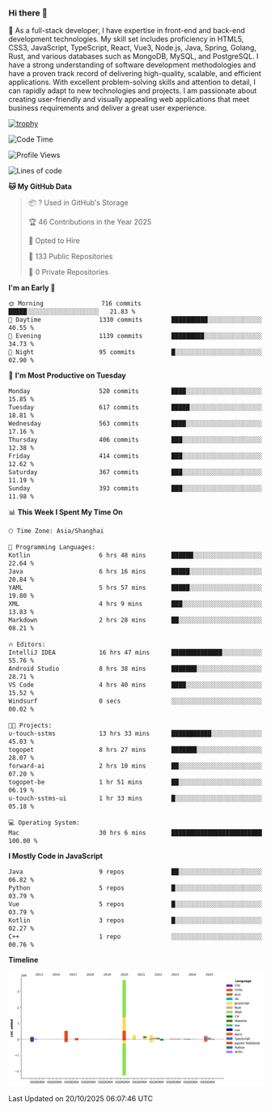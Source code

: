 ### Hi there 👋

🌱 As a full-stack developer, I have expertise in front-end and back-end development technologies. My skill set includes proficiency in HTML5, CSS3, JavaScript, TypeScript, React, Vue3, Node.js, Java, Spring, Golang, Rust, and various databases such as MongoDB, MySQL, and PostgreSQL. I have a strong understanding of software development methodologies and have a proven track record of delivering high-quality, scalable, and efficient applications. With excellent problem-solving skills and attention to detail, I can rapidly adapt to new technologies and projects. I am passionate about creating user-friendly and visually appealing web applications that meet business requirements and deliver a great user experience.

[![trophy](https://github-profile-trophy.vercel.app/?username=elton&rank=SECRET,SSS,SS,S,AAA,AA,A&theme=onedark&no-frame=true&margin-w=10)](https://github.com/ryo-ma/github-profile-trophy)

<!--START_SECTION:waka-->
![Code Time](http://img.shields.io/badge/Code%20Time-2%2C006%20hrs%2012%20mins-blue)

![Profile Views](http://img.shields.io/badge/Profile%20Views-0-blue)

![Lines of code](https://img.shields.io/badge/From%20Hello%20World%20I%27ve%20Written-5.9%20million%20lines%20of%20code-blue)

**🐱 My GitHub Data** 

> 📦 ? Used in GitHub's Storage 
 > 
> 🏆 46 Contributions in the Year 2025
 > 
> 💼 Opted to Hire
 > 
> 📜 133 Public Repositories 
 > 
> 🔑 0 Private Repositories 
 > 
**I'm an Early 🐤** 

```text
🌞 Morning                716 commits         █████░░░░░░░░░░░░░░░░░░░░   21.83 % 
🌆 Daytime                1330 commits        ██████████░░░░░░░░░░░░░░░   40.55 % 
🌃 Evening                1139 commits        █████████░░░░░░░░░░░░░░░░   34.73 % 
🌙 Night                  95 commits          █░░░░░░░░░░░░░░░░░░░░░░░░   02.90 % 
```
📅 **I'm Most Productive on Tuesday** 

```text
Monday                   520 commits         ████░░░░░░░░░░░░░░░░░░░░░   15.85 % 
Tuesday                  617 commits         █████░░░░░░░░░░░░░░░░░░░░   18.81 % 
Wednesday                563 commits         ████░░░░░░░░░░░░░░░░░░░░░   17.16 % 
Thursday                 406 commits         ███░░░░░░░░░░░░░░░░░░░░░░   12.38 % 
Friday                   414 commits         ███░░░░░░░░░░░░░░░░░░░░░░   12.62 % 
Saturday                 367 commits         ███░░░░░░░░░░░░░░░░░░░░░░   11.19 % 
Sunday                   393 commits         ███░░░░░░░░░░░░░░░░░░░░░░   11.98 % 
```


📊 **This Week I Spent My Time On** 

```text
🕑︎ Time Zone: Asia/Shanghai

💬 Programming Languages: 
Kotlin                   6 hrs 48 mins       ██████░░░░░░░░░░░░░░░░░░░   22.64 % 
Java                     6 hrs 16 mins       █████░░░░░░░░░░░░░░░░░░░░   20.84 % 
YAML                     5 hrs 57 mins       █████░░░░░░░░░░░░░░░░░░░░   19.80 % 
XML                      4 hrs 9 mins        ███░░░░░░░░░░░░░░░░░░░░░░   13.83 % 
Markdown                 2 hrs 28 mins       ██░░░░░░░░░░░░░░░░░░░░░░░   08.21 % 

🔥 Editors: 
IntelliJ IDEA            16 hrs 47 mins      ██████████████░░░░░░░░░░░   55.76 % 
Android Studio           8 hrs 38 mins       ███████░░░░░░░░░░░░░░░░░░   28.71 % 
VS Code                  4 hrs 40 mins       ████░░░░░░░░░░░░░░░░░░░░░   15.52 % 
Windsurf                 0 secs              ░░░░░░░░░░░░░░░░░░░░░░░░░   00.02 % 

🐱‍💻 Projects: 
u-touch-sstms            13 hrs 33 mins      ███████████░░░░░░░░░░░░░░   45.03 % 
togopet                  8 hrs 27 mins       ███████░░░░░░░░░░░░░░░░░░   28.07 % 
forward-ai               2 hrs 10 mins       ██░░░░░░░░░░░░░░░░░░░░░░░   07.20 % 
togopet-be               1 hr 51 mins        ██░░░░░░░░░░░░░░░░░░░░░░░   06.19 % 
u-touch-sstms-ui         1 hr 33 mins        █░░░░░░░░░░░░░░░░░░░░░░░░   05.18 % 

💻 Operating System: 
Mac                      30 hrs 6 mins       █████████████████████████   100.00 % 
```

**I Mostly Code in JavaScript** 

```text
Java                     9 repos             ██░░░░░░░░░░░░░░░░░░░░░░░   06.82 % 
Python                   5 repos             █░░░░░░░░░░░░░░░░░░░░░░░░   03.79 % 
Vue                      5 repos             █░░░░░░░░░░░░░░░░░░░░░░░░   03.79 % 
Kotlin                   3 repos             █░░░░░░░░░░░░░░░░░░░░░░░░   02.27 % 
C++                      1 repo              ░░░░░░░░░░░░░░░░░░░░░░░░░   00.76 % 
```



**Timeline**

![Lines of Code chart](https://raw.githubusercontent.com/elton/elton/main/assets/bar_graph.png)


 Last Updated on 20/10/2025 06:07:46 UTC
<!--END_SECTION:waka-->

<!--
**elton/elton** is a ✨ _special_ ✨ repository because its `README.md` (this file) appears on your GitHub profile.

Here are some ideas to get you started:

- 🔭 I’m currently working on ...
- 🌱 I’m currently learning ...
- 👯 I’m looking to collaborate on ...
- 🤔 I’m looking for help with ...
- 💬 Ask me about ...
- 📫 How to reach me: ...
- 😄 Pronouns: ...
- ⚡ Fun fact: ...
-->
